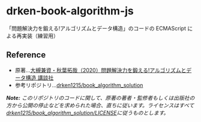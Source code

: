 # drken-book-algorithm-js

「問題解決力を鍛える!アルゴリズムとデータ構造」のコードの ECMAScript による再実装（練習用）

## Reference

- 原著...[大槻兼資・秋葉拓哉（2020）問題解決力を鍛える!アルゴリズムとデータ構造 講談社](https://bookclub.kodansha.co.jp/product?item=0000275430)
- 参考リポジトリ...[drken1215/book_algorithm_solution](https://github.com/drken1215/book_algorithm_solution)

_**Note:** このリポジトリのコードに関して、原著の著者・監修者もしくは出版社の方から公開の停止などを求められた場合、直ちに従います。ライセンスはすべて[drken1215/book_algorithm_solution/LICENSE](https://github.com/drken1215/book_algorithm_solution/blob/master/LICENSE)に従うものとします。_
